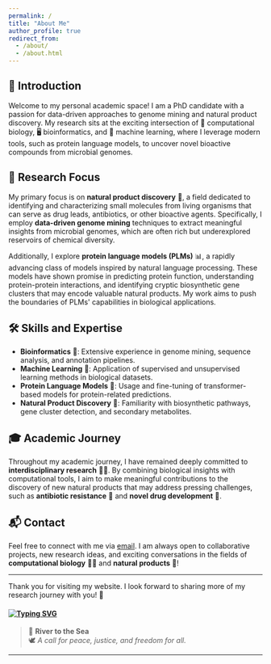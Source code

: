 ```yaml
---
permalink: /
title: "About Me"
author_profile: true
redirect_from: 
  - /about/
  - /about.html
---
```



## 🌱 Introduction

Welcome to my personal academic space! I am a PhD candidate with a passion for data-driven approaches to genome mining and natural product discovery. My research sits at the exciting intersection of 🧬 computational biology, 🖥️ bioinformatics, and 🤖 machine learning, where I leverage modern tools, such as protein language models, to uncover novel bioactive compounds from microbial genomes.

## 🔬 Research Focus

My primary focus is on **natural product discovery** 🌿, a field dedicated to identifying and characterizing small molecules from living organisms that can serve as drug leads, antibiotics, or other bioactive agents. Specifically, I employ **data-driven genome mining** techniques to extract meaningful insights from microbial genomes, which are often rich but underexplored reservoirs of chemical diversity.

Additionally, I explore **protein language models (PLMs)** 📊, a rapidly advancing class of models inspired by natural language processing. These models have shown promise in predicting protein function, understanding protein-protein interactions, and identifying cryptic biosynthetic gene clusters that may encode valuable natural products. My work aims to push the boundaries of PLMs' capabilities in biological applications.

## 🛠️ Skills and Expertise

- **Bioinformatics** 🧬: Extensive experience in genome mining, sequence analysis, and annotation pipelines.
- **Machine Learning** 🤖: Application of supervised and unsupervised learning methods in biological datasets.
- **Protein Language Models** 🧠: Usage and fine-tuning of transformer-based models for protein-related predictions.
- **Natural Product Discovery** 🌿: Familiarity with biosynthetic pathways, gene cluster detection, and secondary metabolites.

## 🎓 Academic Journey

Throughout my academic journey, I have remained deeply committed to **interdisciplinary research** 🧑‍🔬. By combining biological insights with computational tools, I aim to make meaningful contributions to the discovery of new natural products that may address pressing challenges, such as **antibiotic resistance** 🦠 and **novel drug development** 💊.

## 📬 Contact

Feel free to connect with me via [email](mailto:h.xiang@siat.ac.cn). I am always open to collaborative projects, new research ideas, and exciting conversations in the fields of **computational biology** 🧑‍🔬 and **natural products** 🌱!

---

Thank you for visiting my website. I look forward to sharing more of my research journey with you! 🚀

#### [![Typing SVG](https://readme-typing-svg.demolab.com?font=Roboto+mono&size=40&duration=2000&pause=1000&color=000000&vCenter=true&multiline=true&random=true&width=1200&height=100&lines=%F0%9F%87%B5%F0%9F%87%B8+In+Memory+of+Innocent+Lives+Lost+in+the+World)](https://git.io/typing-svg)

> 🌊 **River to the Sea**  
> 🕊️ _A call for peace, justice, and freedom for all._

---

